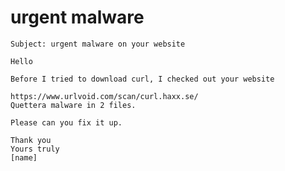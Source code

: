 # urgent malware

    Subject: urgent malware on your website

    Hello

    Before I tried to download curl, I checked out your website

    https://www.urlvoid.com/scan/curl.haxx.se/
    Quettera malware in 2 files.

    Please can you fix it up. 

    Thank you
    Yours truly
    [name]
